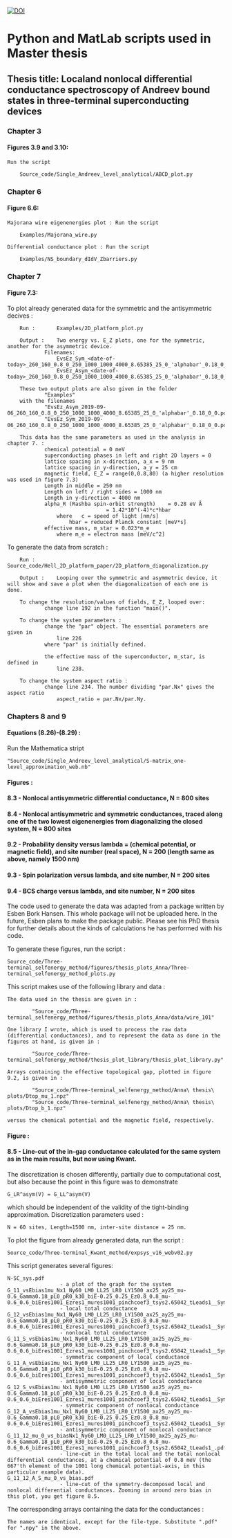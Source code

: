 [![DOI](https://zenodo.org/badge/192598166.svg)](https://zenodo.org/badge/latestdoi/192598166)

# Python and MatLab scripts used in Master thesis
## Thesis title: Localand nonlocal differential conductance spectroscopy of Andreev bound states in three-terminal superconducting devices 


### Chapter 3
#### Figures 3.9 and 3.10: 
	Run the script 
		
		Source_code/Single_Andreev_level_analytical/ABCD_plot.py



### Chapter 6
#### Figure 6.6:
	Majorana wire eigenenergies plot : Run the script

		Examples/Majorana_wire.py

	Differential conductance plot : Run the script

		Examples/NS_boundary_dIdV_Zbarriers.py	


### Chapter 7
#### Figure 7.3:
To plot already generated data for the symmetric and the antisymmetric decives : 
		
		Run : 		Examples/2D_platform_plot.py
	 	
		Output :	Two energy vs. E_Z plots, one for the symmetric, another for the asymmetric device.
				Filenames:
					EvsEz_Sym_<date-of-today>_260_160_0.8_0_250_1000_1000_4000_8.65385_25_0_'alphabar'_0.18_0_0
					EvsEz_Asym_<date-of-today>_260_160_0.8_0_250_1000_1000_4000_8.65385_25_0_'alphabar'_0.18_0_0
		
		These two output plots are also given in the folder
				"Examples"
		with the filenames
				"EvsEz_Asym_2019-09-06_260_160_0.8_0_250_1000_1000_4000_8.65385_25_0_'alphabar'_0.18_0_0.pdf"
				"EvsEz_Sym_2019-09-06_260_160_0.8_0_250_1000_1000_4000_8.65385_25_0_'alphabar'_0.18_0_0.pdf"
				
		This data has the same parameters as used in the analysis in chapter 7. :
				chemical potential = 0 meV
				superconducting phases in left and right 2D layers = 0
				lattice spacing in x-direction, a_x = 9 nm
				lattice spacing in y-direction, a_y = 25 cm
				magnetic field, E_Z = range(0,0.8,80) (a higher resolution was used in figure 7.3)
				Length in middle = 250 nm
				Length on left / right sides = 1000 nm
				Length in y-direction = 4000 nm
				alpha_R (Rashba spin-orbit strength) 	= 0.28 eV Å
									= 1.42*10^(-4)*c*hbar
					where 	c = speed of light [nm/s]
						hbar = reduced Planck constant [meV*s]
				effective mass, m_star = 0.023*m_e
					where m_e = electron mass [meV/c^2]
		

To generate the data from scratch : 
	
		Run : 		Source_code/Hell_2D_platform_paper/2D_platform_diagonalization.py
		
		Output : 	Looping over the symmetric and asymmetric device, it will show and save a plot when the diagonalization of each one is done.

		To change the resolution/values of fields, E_Z, looped over:
				change line 192 in the function "main()".
		
		To change the system parameters : 
				change the "par" object. The essential parameters are given in
					line 226
				where "par" is initially defined.
				
				the effective mass of the superconductor, m_star, is defined in 
					line 238.

		To change the system aspect ratio : 
				change line 234. The number dividing "par.Nx" gives the aspect ratio
					aspect_ratio = par.Nx/par.Ny.
		
		
			


### Chapters 8 and 9
#### Equations (8.26)-(8.29) :
Run the Mathematica stript
	
	"Source_code/Single_Andreev_level_analytical/S-matrix_one-level_approximation_web.nb"

#### Figures : 
####		8.3 - Nonlocal antisymmetric differential conductance, N = 800 sites
####		8.4 - Nonlocal antisymmetric and symmetric conductances, traced along one of the two lowest eigenenergies from diagonalizing the closed system, N = 800 sites
####		9.2 - Probability density versus lambda = (chemical potential, or magnetic field), and site number (real space), N = 200 (length same as above, namely 1500 nm)
####		9.3 - Spin polarization versus lambda, and site number, N = 200 sites
#### 		9.4 - BCS charge versus lambda, and site number, N = 200 sites

The code used to generate the data was adapted from a package written by Esben Bork Hansen.
This whole package will not be uploaded here. In the future, Esben plans to make the package public.
Please see his PhD thesis for further details about the kinds of calculations he has performed with his code.

To generate these figures, run the script : 

	Source_code/Three-terminal_selfenergy_method/figures/thesis_plots_Anna/Three-terminal_selfenergy_method_plots.py

This script makes use of the following library and data : 
	
	The data used in the thesis are given in : 

			"Source_code/Three-terminal_selfenergy_method/figures/thesis_plots_Anna/data/wire_101"

	One library I wrote, which is used to process the raw data (differential conductances), and to represent the data as done in the figures at hand, is given in : 

			"Source_code/Three-terminal_selfenergy_method/thesis_plot_library/thesis_plot_library.py"

	Arrays containing the effective topological gap, plotted in figure 9.2, is given in :

			"Source_code/Three-terminal_selfenergy_method/Anna\ thesis\ plots/Dtop_mu_1.npz"
			"Source_code/Three-terminal_selfenergy_method/Anna\ thesis\ plots/Dtop_b_1.npz"

	versus the chemical potential and the magnetic field, respectively.



#### Figure : 
####            8.5 - Line-cut of the in-gap conductance calculated for the same system as in the main results, but now using Kwant. 

The discretization is chosen differently, partially due to computational cost, but also because the point in this figure was to demonstrate

	G_LR^asym(V) = G_LL^asym(V)

which should be independent of the validity of the tight-binding approximation.
Discretization parameters used :  

	N = 60 sites, Length=1500 nm, inter-site distance = 25 nm.

To plot the figure from already generated data, run the script :

	Source_code/Three-terminal_Kwant_method/expsys_v16_webv02.py

This script generates several figures:

	N-SC_sys.pdf			 
					 - a plot of the graph for the system
	G_11_vsEbias1mu_Nx1_Ny60_LM0_LL25_LR0_LY1500_ax25_ay25_mu-0.6_Gamma0.18_pL0_pR0_k30_biE-0.25_0.25_Ez0.8_0.8_mu-0.6_0.6_biEres1001_Ezres1_mures1001_pinchcoef3_tsys2.65042_tLeads1__SymLogNorm.pdf
					 - local total conductance
	G_12_vsEbias1mu_Nx1_Ny60_LM0_LL25_LR0_LY1500_ax25_ay25_mu-0.6_Gamma0.18_pL0_pR0_k30_biE-0.25_0.25_Ez0.8_0.8_mu-0.6_0.6_biEres1001_Ezres1_mures1001_pinchcoef3_tsys2.65042_tLeads1__SymLogNorm.pdf
					 - nonlocal total conductance
	G_11_S_vsEbias1mu_Nx1_Ny60_LM0_LL25_LR0_LY1500_ax25_ay25_mu-0.6_Gamma0.18_pL0_pR0_k30_biE-0.25_0.25_Ez0.8_0.8_mu-0.6_0.6_biEres1001_Ezres1_mures1001_pinchcoef3_tsys2.65042_tLeads1__SymLogNorm.pdf
					 - symmetric component of local conductance
	G_11_A_vsEbias1mu_Nx1_Ny60_LM0_LL25_LR0_LY1500_ax25_ay25_mu-0.6_Gamma0.18_pL0_pR0_k30_biE-0.25_0.25_Ez0.8_0.8_mu-0.6_0.6_biEres1001_Ezres1_mures1001_pinchcoef3_tsys2.65042_tLeads1__SymLogNorm.pdf
					 - antisymmetric conponent of local conductance
	G_12_S_vsEbias1mu_Nx1_Ny60_LM0_LL25_LR0_LY1500_ax25_ay25_mu-0.6_Gamma0.18_pL0_pR0_k30_biE-0.25_0.25_Ez0.8_0.8_mu-0.6_0.6_biEres1001_Ezres1_mures1001_pinchcoef3_tsys2.65042_tLeads1__SymLogNorm.pdf
					 - symmetric component of nonlocal conductance
	G_12_A_vsEbias1mu_Nx1_Ny60_LM0_LL25_LR0_LY1500_ax25_ay25_mu-0.6_Gamma0.18_pL0_pR0_k30_biE-0.25_0.25_Ez0.8_0.8_mu-0.6_0.6_biEres1001_Ezres1_mures1001_pinchcoef3_tsys2.65042_tLeads1__SymLogNorm.pdf
					 - antisymmetric component of nonlocal conductance
	G_11_12_mu_0_vs_biasNx1_Ny60_LM0_LL25_LR0_LY1500_ax25_ay25_mu-0.6_Gamma0.18_pL0_pR0_k30_biE-0.25_0.25_Ez0.8_0.8_mu-0.6_0.6_biEres1001_Ezres1_mures1001_pinchcoef3_tsys2.65042_tLeads1_.pdf
					 - line-cut in the total local and the total nonlocal differential conductances, at a chemical potential of 0.8 meV (the 667'th element of the 1001 long chemical potential-axis, in this particular example data). 
	G_11_12_A_S_mu_0_vs_bias.pdf
					 - line-cut of the symmetry-decomposed local and nonlocal differential conductances. Zooming in around zero bias in this plot, you get figure 8.5.


The corresponding arrays containing the data for the conductances :

	The names are identical, except for the file-type. Substitute ".pdf" for ".npy" in the above.
